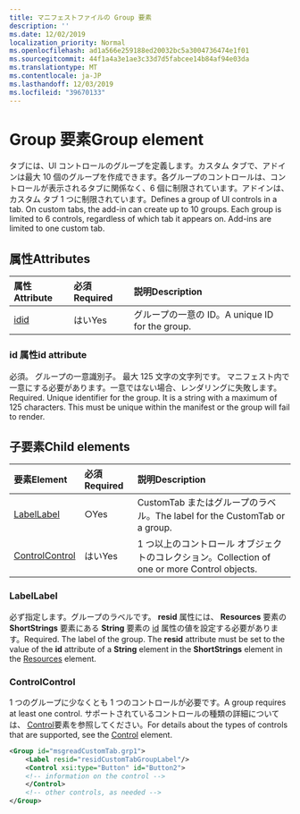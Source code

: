 ```yaml
---
title: マニフェストファイルの Group 要素
description: ''
ms.date: 12/02/2019
localization_priority: Normal
ms.openlocfilehash: ad1a566e259188ed20032bc5a3004736474e1f01
ms.sourcegitcommit: 44f1a4a3e1ae3c33d7d5fabcee14b84af94e03da
ms.translationtype: MT
ms.contentlocale: ja-JP
ms.lasthandoff: 12/03/2019
ms.locfileid: "39670133"
---
```

# <a name="group-element"></a><span data-ttu-id="0b641-102">Group 要素</span><span class="sxs-lookup"><span data-stu-id="0b641-102">Group element</span></span>

<span data-ttu-id="0b641-p101">タブには、UI コントロールのグループを定義します。カスタム タブで、アドインは最大 10 個のグループを作成できます。各グループのコントロールは、コントロールが表示されるタブに関係なく、6 個に制限されています。アドインは、カスタム タブ 1 つに制限されています。</span><span class="sxs-lookup"><span data-stu-id="0b641-p101">Defines a group of UI controls in a tab.  On custom tabs, the add-in can create up to 10 groups. Each group is limited to 6 controls, regardless of which tab it appears on. Add-ins are limited to one custom tab.</span></span>

## <a name="attributes"></a><span data-ttu-id="0b641-106">属性</span><span class="sxs-lookup"><span data-stu-id="0b641-106">Attributes</span></span>

|  <span data-ttu-id="0b641-107">属性</span><span class="sxs-lookup"><span data-stu-id="0b641-107">Attribute</span></span>  |  <span data-ttu-id="0b641-108">必須</span><span class="sxs-lookup"><span data-stu-id="0b641-108">Required</span></span>  |  <span data-ttu-id="0b641-109">説明</span><span class="sxs-lookup"><span data-stu-id="0b641-109">Description</span></span>  |
|:-----|:-----|:-----|
|  [<span data-ttu-id="0b641-110">id</span><span class="sxs-lookup"><span data-stu-id="0b641-110">id</span></span>](#id-attribute)  |  <span data-ttu-id="0b641-111">はい</span><span class="sxs-lookup"><span data-stu-id="0b641-111">Yes</span></span>  | <span data-ttu-id="0b641-112">グループの一意の ID。</span><span class="sxs-lookup"><span data-stu-id="0b641-112">A unique ID for the group.</span></span>|

### <a name="id-attribute"></a><span data-ttu-id="0b641-113">id 属性</span><span class="sxs-lookup"><span data-stu-id="0b641-113">id attribute</span></span>

<span data-ttu-id="0b641-p102">必須。 グループの一意識別子。 最大 125 文字の文字列です。 マニフェスト内で一意にする必要があります。一意ではない場合、レンダリングに失敗します。</span><span class="sxs-lookup"><span data-stu-id="0b641-p102">Required. Unique identifier for the group. It is a string with a maximum of 125 characters. This must be unique within the manifest or the group will fail to render.</span></span>

## <a name="child-elements"></a><span data-ttu-id="0b641-118">子要素</span><span class="sxs-lookup"><span data-stu-id="0b641-118">Child elements</span></span>
|  <span data-ttu-id="0b641-119">要素</span><span class="sxs-lookup"><span data-stu-id="0b641-119">Element</span></span> |  <span data-ttu-id="0b641-120">必須</span><span class="sxs-lookup"><span data-stu-id="0b641-120">Required</span></span>  |  <span data-ttu-id="0b641-121">説明</span><span class="sxs-lookup"><span data-stu-id="0b641-121">Description</span></span>  |
|:-----|:-----|:-----|
|  [<span data-ttu-id="0b641-122">Label</span><span class="sxs-lookup"><span data-stu-id="0b641-122">Label</span></span>](#label)      | <span data-ttu-id="0b641-123">○</span><span class="sxs-lookup"><span data-stu-id="0b641-123">Yes</span></span> |  <span data-ttu-id="0b641-124">CustomTab またはグループのラベル。</span><span class="sxs-lookup"><span data-stu-id="0b641-124">The label for the CustomTab or a group.</span></span>  |
|  [<span data-ttu-id="0b641-125">Control</span><span class="sxs-lookup"><span data-stu-id="0b641-125">Control</span></span>](#control)    | <span data-ttu-id="0b641-126">はい</span><span class="sxs-lookup"><span data-stu-id="0b641-126">Yes</span></span> |  <span data-ttu-id="0b641-127">1 つ以上のコントロール オブジェクトのコレクション。</span><span class="sxs-lookup"><span data-stu-id="0b641-127">Collection of one or more Control objects.</span></span>  |

### <a name="label"></a><span data-ttu-id="0b641-128">Label</span><span class="sxs-lookup"><span data-stu-id="0b641-128">Label</span></span> 

<span data-ttu-id="0b641-p103">必ず指定します。グループのラベルです。 **resid** 属性には、 **Resources** 要素の **ShortStrings** 要素にある **String** 要素の [id](resources.md) 属性の値を設定する必要があります。</span><span class="sxs-lookup"><span data-stu-id="0b641-p103">Required. The label of the group. The  **resid** attribute must be set to the value of the **id** attribute of a **String** element in the **ShortStrings** element in the [Resources](resources.md) element.</span></span>

### <a name="control"></a><span data-ttu-id="0b641-132">Control</span><span class="sxs-lookup"><span data-stu-id="0b641-132">Control</span></span>
<span data-ttu-id="0b641-133">1 つのグループに少なくとも 1 つのコントロールが必要です。</span><span class="sxs-lookup"><span data-stu-id="0b641-133">A group requires at least one control.</span></span> <span data-ttu-id="0b641-134">サポートされているコントロールの種類の詳細については、 [Control](control.md)要素を参照してください。</span><span class="sxs-lookup"><span data-stu-id="0b641-134">For details about the types of controls that are supported, see the [Control](control.md) element.</span></span>

```xml
<Group id="msgreadCustomTab.grp1">
    <Label resid="residCustomTabGroupLabel"/>
    <Control xsi:type="Button" id="Button2">
    <!-- information on the control -->
    </Control>
    <!-- other controls, as needed -->
</Group>
```
